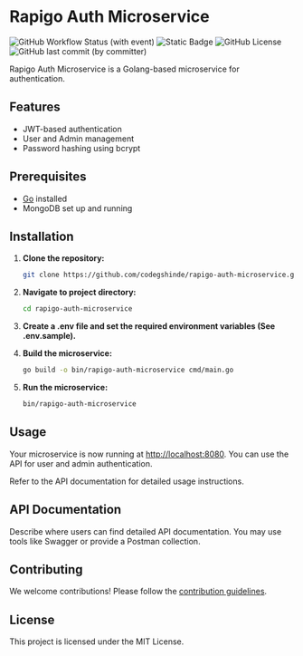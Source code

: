 # Rapigo Auth Microservice

![GitHub Workflow Status (with event)](https://img.shields.io/github/actions/workflow/status/codegshinde/rapigo-auth-microservice/go.yml)
![Static Badge](https://img.shields.io/badge/GO-v1.21.4-green)
![GitHub License](https://img.shields.io/github/license/codegshinde/rapigo-auth-microservice?style=flat)
![GitHub last commit (by committer)](https://img.shields.io/github/last-commit/codegshinde/rapigo-auth-microservice)

Rapigo Auth Microservice is a Golang-based microservice for authentication.

## Features

- JWT-based authentication
- User and Admin management
- Password hashing using bcrypt

## Prerequisites

- [Go](https://golang.org/dl/) installed
- MongoDB set up and running

## Installation

1. **Clone the repository:**

   ```bash
   git clone https://github.com/codegshinde/rapigo-auth-microservice.git
   ```

2. **Navigate to project directory:**

   ```bash
   cd rapigo-auth-microservice
   ```

3. **Create a .env file and set the required environment variables (See .env.sample).**

4. **Build the microservice:**

   ```bash
   go build -o bin/rapigo-auth-microservice cmd/main.go
   ```

5. **Run the microservice:**

   ```bash
   bin/rapigo-auth-microservice
   ```

## Usage

Your microservice is now running at [http://localhost:8080](http://localhost:8080). You can use the API for user and admin authentication.

Refer to the API documentation for detailed usage instructions.

## API Documentation

Describe where users can find detailed API documentation. You may use tools like Swagger or provide a Postman collection.

## Contributing

We welcome contributions! Please follow the [contribution guidelines](CONTRIBUTING.md).

## License

This project is licensed under the MIT License.

